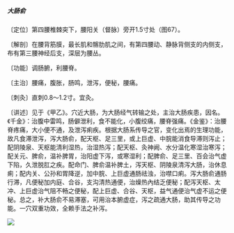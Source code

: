 ##### 大肠俞

〔定位〕第四腰椎棘突下，腰阳关（督脉）旁开1.5寸处（图67）。

〔解剖〕在腰背筋膜，最长肌和髂肋肌之间，有第四腰动、静脉背侧支的内侧支，布有第三腰神经后支，深层为腰丛。

〔功能〕调肠腑，利腰脊。

〔主治〕腰痛，腹胀，肠鸣，泄泻，便秘，腰痛。

〔刺灸〕直刺0.8〜1.2寸。宜灸。

〔讲述〕见于《甲乙》。穴近大肠，为大肠经气转输之处，主治大肠疾患，因名。《千金》：治腹中雷鸣，肠僻泄利，食不能化，小腹绞痛，腰脊强痛。《金鉴》：治腰脊疼痛，大小便不通，及泄泻痢疾。根据大肠系传导之官，变化出焉的生理功能，故凡食滞泄泻，泻大肠俞，配天枢、足三里，或上巨虚、中脘能消食导滞则泻止；配阴陵泉、天枢能清利湿热，治湿热泻；配天枢、灸神阙、水分温化寒湿治寒泻；配关元、脾俞，温补脾胃，治阳虚下泻，或寒湿利；配脾俞、足三里、百会治气虚下陷，久泄脱肛之疾。配命门、脾俞温补脾土，泻天枢、阴陵泉清泻大肠，治休息痢；配内关、公孙和胃降逆，加中脘、上巨虚通肠祛浊，治噤口痢。泻大肠俞通肠行滞，凡便秘加内庭、合谷，支沟清热通便，治燥热內结乏便秘；配泻天枢、太冲、上巨虚治气阻不畅之便秘，配上巨虚、合谷、天枢，益气通便治气虚不运之便秘。总之，补大肠俞不易滞塞，可用治本腑虚症，泻之疏通大肠，助其传导之功能。一穴双重功效，全赖手法之补泻。

![](./img/图67.jpg)